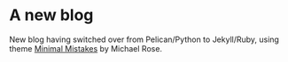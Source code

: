 # A new blog

New blog having switched over from Pelican/Python to Jekyll/Ruby, using  theme [Minimal Mistakes](http://mmistakes.github.io/minimal-mistakes) by Michael Rose.
